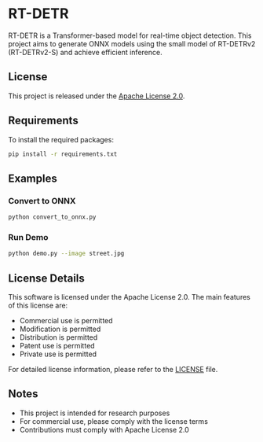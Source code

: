 # RT-DETR

RT-DETR is a Transformer-based model for real-time object detection. This project aims to generate ONNX models using the small model of RT-DETRv2 (RT-DETRv2-S) and achieve efficient inference.

## License

This project is released under the [Apache License 2.0](LICENSE).

## Requirements

To install the required packages:

```bash
pip install -r requirements.txt
```

## Examples

### Convert to ONNX

```bash
python convert_to_onnx.py
```

### Run Demo

```bash
python demo.py --image street.jpg
```

## License Details

This software is licensed under the Apache License 2.0. The main features of this license are:

- Commercial use is permitted
- Modification is permitted
- Distribution is permitted
- Patent use is permitted
- Private use is permitted

For detailed license information, please refer to the [LICENSE](LICENSE) file.

## Notes

- This project is intended for research purposes
- For commercial use, please comply with the license terms
- Contributions must comply with Apache License 2.0 